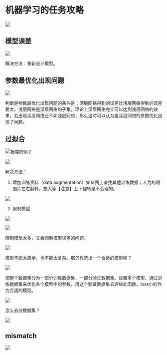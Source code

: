 # 机器学习的任务攻略
![](https://files.mdnice.com/user/25190/ec020ef0-9296-4f2f-9341-9cb4e34a32ab.png)

## 模型误差
![](https://files.mdnice.com/user/25190/66d2a2a3-a10b-49c6-b6b3-e33b5d16ecb5.png)

解决方法：重新设计模型。
## 参数最优化出现问题
![](https://files.mdnice.com/user/25190/d6542102-56be-4c8e-b2dc-c341ed074b36.png)

判断是参数最优化出现问题的条件是：深层网络得到的误差比浅层网络得到的误差要大。浅层网络是深层网络的子集，理论上深层网络完全可以达到浅层网络的效果，若出现深层网络还不如浅层网络，那么这时可以认为是深层网络的参数优化出现了问题。

## 过拟合

![极端的例子](https://files.mdnice.com/user/25190/b5713a36-531e-4078-83b3-b28b1ffc9395.png)

![](https://files.mdnice.com/user/25190/ea67ca6b-7b31-4964-9f28-92198a156185.png)

解决方法：
1. 增加训练资料（data augmentation）如从网上查找其他训练数据；人为的将图片左右翻转，放大等【注意】上下翻转是不合理的。

![](https://files.mdnice.com/user/25190/ef26565c-16ad-42f7-9718-308c1f484888.png)

2. 限制模型

![](https://files.mdnice.com/user/25190/bf438f87-9876-44a0-9974-ac74feb89bf2.png)

![](https://files.mdnice.com/user/25190/1f1d52d3-2779-466a-b42e-6c9c9bf965f7.png)

限制模型太多，又会回到模型误差的问题。

![](https://files.mdnice.com/user/25190/c5931757-2eb9-4d94-a129-35613e75289a.png)

模型不能太简单，也不能太复杂。那怎样选出一个合适的模型呢？

![](https://files.mdnice.com/user/25190/6631f96c-3dbc-4e41-97a7-fb2043319953.png)

把整个数据集分为一部分训练数据集，一部分验证数据集。设置多个模型，通过训练数据集来优化各个模型中的参数，用这个验证数据集去评估此函数，loss小的作为合适的模型。

![](https://files.mdnice.com/user/25190/ad6ab43c-b41e-4e19-9d94-9150e9bbd7db.png)

怎么去分数据集？

![](https://files.mdnice.com/user/25190/9449578a-5e75-4d75-8c22-43d09018991b.png)

## mismatch
![](https://files.mdnice.com/user/25190/60b6b07a-c206-45e0-ac39-a481f858cbee.png)




